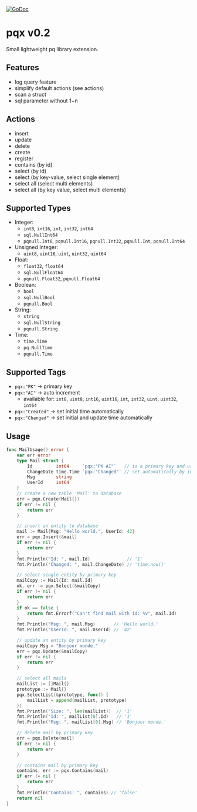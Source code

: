 [![GoDoc](https://godoc.org/github.com/mleuth/pqlib?status.svg)](https://godoc.org/github.com/mleuth/pqlib)

# pqx v0.2
Small lightweight pq library extension. 

## Features
- log query feature
- simplify default actions (see actions)
- scan a struct 
- sql parameter without $1-$n

## Actions
- insert
- update
- delete
- create
- register
- contains (by id)
- select (by id)
- select (by key-value, select single element)
- select all (select multi elements)
- select all (by key value, select multi elements)

## Supported Types
- Integer:
  - `int8`, `int16`, `int`, `int32`, `int64`
  - `sql.NullInt64` 
  - `pqnull.Int8`,  `pqnull.Int16`, `pqnull.Int32`, `pqnull.Int`, `pqnull.Int64`
- Unsigned Integer:
  - `uint8`, `uint16`, `uint`, `uint32`, `uint64`
- Float:
  - `float32`, `float64`
  - `sql.NullFloat64`
  - `pqnull.Float32`, `pqnull.Float64`
- Boolean:
  - `bool`
  - `sql.NullBool`
  - `pqnull.Bool`
- String:
  - `string`
  - `sql.NullString`
  - `pqnull.String`
- Time:
  - `time.Time`
  - `pq.NullTime`
  - `pqnull.Time`

## Supported Tags
- `pqx:"PK"` -> primary key
- `pqx:"AI"` -> auto increment
    - available for: `int8`, `uint8`, `int16`, `uint16`, `int`, `int32`, `uint`, `uint32`, `int64`
- `pqx:"Created"` -> set initial time automatically
- `pqx:"Changed"` -> set initial and update time automatically

## Usage
```go
func MailUsage() error {
	var err error
	type Mail struct {
		Id         int64     `pqx:"PK AI"`   // is a primary key and use auto increment
		ChangeDate time.Time `pqx:"Changed"` // set automatically by insert and update
		Msg        string
		UserId     int64
	}
	// create a new table 'Mail' to database
	err = pqx.Create(Mail{})
	if err != nil {
		return err
	}

	// insert an entity to database
	mail := Mail{Msg: "Hello world.", UserId: 42}
	err = pqx.Insert(&mail)
	if err != nil {
		return err
	}
	fmt.Println("Id: ", mail.Id)              // '1'
	fmt.Println("Changed: ", mail.ChangeDate) // 'time.now()'

	// select single entity by primary key
	mailCopy := Mail{Id: mail.Id}
	ok, err := pqx.Select(&mailCopy)
	if err != nil {
		return err
	}
	if ok == false {
		return fmt.Errorf("Can't find mail with id: %v", mail.Id)
	}
	fmt.Println("Msg: ", mail.Msg)       // 'Hello world.'
	fmt.Println("UserId: ", mail.UserId) // '42'

	// update an entity by primary key
	mailCopy.Msg = "Bonjour monde."
	err = pqx.Update(&mailCopy)
	if err != nil {
		return err
	}

	// select all mails
	mailList := []Mail{}
	prototype := Mail{}
	pqx.SelectList(&prototype, func() {
		mailList = append(mailList, prototype)
	})
	fmt.Println("Size: ", len(mailList))  // '1'
	fmt.Println("Id: ", mailList[0].Id)   // '1'
	fmt.Println("Msg: ", mailList[0].Msg) // 'Bonjour monde.'

	// delete mail by primary key
	err = pqx.Delete(mail)
	if err != nil {
		return err
	}

	// contains mail by primary key
	contains, err := pqx.Contains(mail)
	if err != nil {
		return err
	}
	fmt.Println("Contains: ", contains) // 'false'
	return nil
}


```